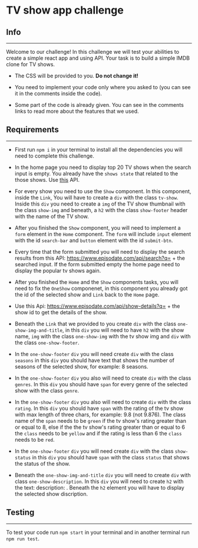 # TV show app challenge

## Info
---

Welcome to our challenge! In this challenge we will test your abilities to create a simple react app and using API. Your task is to build a simple IMDB clone for TV shows.

* The CSS will be provided to you. **Do not change it!**

* You need to implement your code only where you asked to (you can see it in the comments inside the code).

* Some part of the code is already given. You can see in the comments links to read more about the features that we used.

## Requirements
---
* First run `npm i` in your terminal to install all the dependencies you will need to complete this challenge.

* In the home page you need to display top 20 TV shows when the search input is empty. You already have the `shows state` that related to the those shows. Use [this](https://www.episodate.com/api/most-popular) API.

* For every show you need to use the `Show` component. In this component, inside the `Link`, You will have to create a `div` with the class `tv-show`. Inside this `div` you need to create a `img` of the TV show thumbnail with the class `show-img` and beneath, a `h2` with the class `show-footer` header with the name of the TV show.

* After you finished the `Show` component, you will need to implement a `form` element in the `Home` component. The `form` will include `input` element with the id `search-bar` and `button` element with the id `submit-btn`.

* Every time that the form submitted you will need to display the search results from this  API: https://www.episodate.com/api/search?q= + the searched input. If the form submitted empty the home page need to display the popular tv shows again.

* After you finished the `Home` and the `Show` components tasks, you will need to fix the `OneShow` componenet, in this component you already got the id of the selected show and `Link` back to the `Home` page. 

* Use this Api: https://www.episodate.com/api/show-details?q= + the show id
to get the details of the show.

* Beneath the `Link` that we provided to you create `div` with the class `one-show-img-and-title`, in this `div`
you will need to have `h2` with the show name, `img` with the class  `one-show-img` with the tv show img and 
`div` with the class `one-show-footer`.

* In the `one-show-footer` `div` you will need create `div` with the class `seasons` in this `div` you should have text that shows the number of seasons of the selected show, for example: 8 seasons.

* In the `one-show-footer` `div` you also will need to create `div` with the class `genres`. In this `div` you should have `span` for every genre of the selected show with the class `genre`.

* In the `one-show-footer` `div` you also will need to create `div` with the class `rating`. In this `div` you should have `span` with the rating of the tv show with max length of three chars, for example: 9.8 (not 9.876).
The class name of the `span` needs to be `green` if the tv show's rating greater than or equal to 8, else if the the tv show's rating greater than or equal to 6 the `class` needs to be `yellow` and if the rating is less than 6 the `class` needs to be `red`.

* In the `one-show-footer` `div` you will need create `div` with the class `show-status` in this `div` you should have `span` with the class `status`
that shows the status of the show.

* Beneath the `one-show-img-and-title` `div` you will need to create `div` with class `one-show-description`. In this `div` you will need to create `h2` with the text: description: .  Beneath the `h2` element you will have to display the selected show discription.


## Testing
---


To test your code run `npm start` in your terminal and in another terminal run `npm run test`. 


